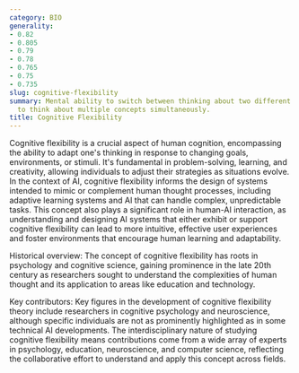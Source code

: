 ```yaml
---
category: BIO
generality:
- 0.82
- 0.805
- 0.79
- 0.78
- 0.765
- 0.75
- 0.735
slug: cognitive-flexibility
summary: Mental ability to switch between thinking about two different concepts, or
  to think about multiple concepts simultaneously.
title: Cognitive Flexibility
---
```


Cognitive flexibility is a crucial aspect of human cognition, encompassing the ability to adapt one's thinking in response to changing goals, environments, or stimuli. It's fundamental in problem-solving, learning, and creativity, allowing individuals to adjust their strategies as situations evolve. In the context of AI, cognitive flexibility informs the design of systems intended to mimic or complement human thought processes, including adaptive learning systems and AI that can handle complex, unpredictable tasks. This concept also plays a significant role in human-AI interaction, as understanding and designing AI systems that either exhibit or support cognitive flexibility can lead to more intuitive, effective user experiences and foster environments that encourage human learning and adaptability.

Historical overview: The concept of cognitive flexibility has roots in psychology and cognitive science, gaining prominence in the late 20th century as researchers sought to understand the complexities of human thought and its application to areas like education and technology.

Key contributors: Key figures in the development of cognitive flexibility theory include researchers in cognitive psychology and neuroscience, although specific individuals are not as prominently highlighted as in some technical AI developments. The interdisciplinary nature of studying cognitive flexibility means contributions come from a wide array of experts in psychology, education, neuroscience, and computer science, reflecting the collaborative effort to understand and apply this concept across fields.